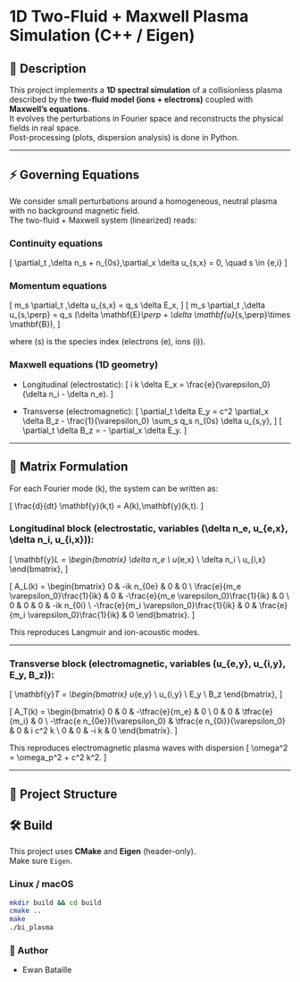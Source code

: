 # 1D Two-Fluid + Maxwell Plasma Simulation (C++ / Eigen)

## 📖 Description

This project implements a **1D spectral simulation** of a collisionless plasma described by the **two-fluid model (ions + electrons)** coupled with **Maxwell’s equations**.  
It evolves the perturbations in Fourier space and reconstructs the physical fields in real space.  
Post-processing (plots, dispersion analysis) is done in Python.

---

## ⚡ Governing Equations

We consider small perturbations around a homogeneous, neutral plasma with no background magnetic field.  
The two-fluid + Maxwell system (linearized) reads:

### Continuity equations
\[
\partial_t \,\delta n_s + n_{0s}\,\partial_x \delta u_{s,x} = 0, \quad s \in \{e,i\}
\]

### Momentum equations
\[
m_s \partial_t \,\delta u_{s,x} = q_s \delta E_x,
\]
\[
m_s \partial_t \,\delta u_{s,\perp} = q_s (\delta \mathbf{E}_\perp + \delta \mathbf{u}_{s,\perp}\times \mathbf{B}),
\]

where \(s\) is the species index (electrons \(e\), ions \(i\)).

### Maxwell equations (1D geometry)
- Longitudinal (electrostatic):
\[
i k \delta E_x = \frac{e}{\varepsilon_0}(\delta n_i - \delta n_e).
\]

- Transverse (electromagnetic):
\[
\partial_t \delta E_y = c^2 \partial_x \delta B_z - \frac{1}{\varepsilon_0} \sum_s q_s n_{0s} \delta u_{s,y},
\]
\[
\partial_t \delta B_z = - \partial_x \delta E_y.
\]

---

## 📐 Matrix Formulation

For each Fourier mode \(k\), the system can be written as:

\[
\frac{d}{dt} \mathbf{y}(k,t) = A(k)\,\mathbf{y}(k,t).
\]

### Longitudinal block (electrostatic, variables \(\delta n_e, u_{e,x}, \delta n_i, u_{i,x}\)):

\[
\mathbf{y}_L = 
\begin{bmatrix}
\delta n_e \\
u_{e,x} \\
\delta n_i \\
u_{i,x}
\end{bmatrix},
\]

\[
A_L(k) =
\begin{bmatrix}
0 & -ik n_{0e} & 0 & 0 \\
\frac{e}{m_e \varepsilon_0}\frac{1}{ik} & 0 & -\frac{e}{m_e \varepsilon_0}\frac{1}{ik} & 0 \\
0 & 0 & 0 & -ik n_{0i} \\
-\frac{e}{m_i \varepsilon_0}\frac{1}{ik} & 0 & \frac{e}{m_i \varepsilon_0}\frac{1}{ik} & 0
\end{bmatrix}.
\]

This reproduces Langmuir and ion-acoustic modes.

---

### Transverse block (electromagnetic, variables \(u_{e,y}, u_{i,y}, E_y, B_z\)):

\[
\mathbf{y}_T =
\begin{bmatrix}
u_{e,y} \\
u_{i,y} \\
E_y \\
B_z
\end{bmatrix},
\]

\[
A_T(k) =
\begin{bmatrix}
0 & 0 & -\tfrac{e}{m_e} & 0 \\
0 & 0 & \tfrac{e}{m_i} & 0 \\
-\tfrac{e n_{0e}}{\varepsilon_0} & \tfrac{e n_{0i}}{\varepsilon_0} & 0 & i c^2 k \\
0 & 0 & -i k & 0
\end{bmatrix}.
\]

This reproduces electromagnetic plasma waves with dispersion
\[
\omega^2 = \omega_p^2 + c^2 k^2.
\]

---

## 📂 Project Structure



## 🛠️ Build

This project uses **CMake** and **Eigen** (header-only).  
Make sure `Eigen`.

### Linux / macOS

```bash
mkdir build && cd build
cmake ..
make
./bi_plasma
```
### 👤 Author
- Ewan Bataille